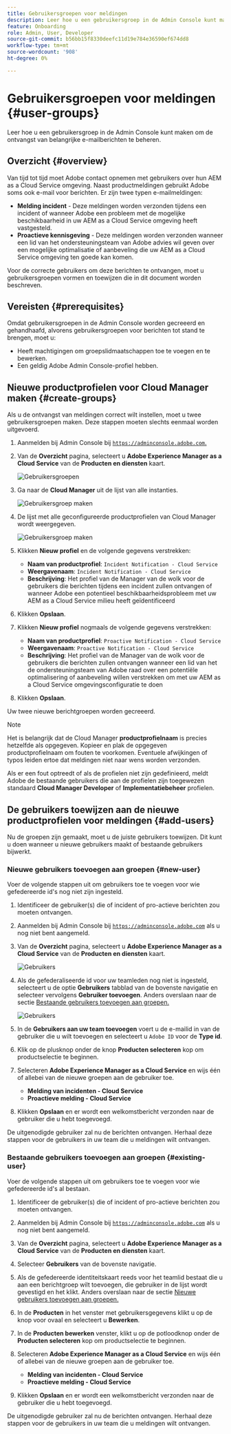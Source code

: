 ```yaml
---
title: Gebruikersgroepen voor meldingen
description: Leer hoe u een gebruikersgroep in de Admin Console kunt maken om de ontvangst van belangrijke e-mailberichten te beheren.
feature: Onboarding
role: Admin, User, Developer
source-git-commit: b56bb15f8330deefc11d19e784e36590ef674dd8
workflow-type: tm+mt
source-wordcount: '908'
ht-degree: 0%

---
```



# Gebruikersgroepen voor meldingen {#user-groups}

Leer hoe u een gebruikersgroep in de Admin Console kunt maken om de ontvangst van belangrijke e-mailberichten te beheren.

## Overzicht {#overview}

Van tijd tot tijd moet Adobe contact opnemen met gebruikers over hun AEM as a Cloud Service omgeving. Naast productmeldingen gebruikt Adobe soms ook e-mail voor berichten. Er zijn twee typen e-mailmeldingen:

* **Melding incident** - Deze meldingen worden verzonden tijdens een incident of wanneer Adobe een probleem met de mogelijke beschikbaarheid in uw AEM as a Cloud Service omgeving heeft vastgesteld.
* **Proactieve kennisgeving** - Deze meldingen worden verzonden wanneer een lid van het ondersteuningsteam van Adobe advies wil geven over een mogelijke optimalisatie of aanbeveling die uw AEM as a Cloud Service omgeving ten goede kan komen.

Voor de correcte gebruikers om deze berichten te ontvangen, moet u gebruikersgroepen vormen en toewijzen die in dit document worden beschreven.

## Vereisten {#prerequisites}

Omdat gebruikersgroepen in de Admin Console worden gecreeerd en gehandhaafd, alvorens gebruikersgroepen voor berichten tot stand te brengen, moet u:

* Heeft machtigingen om groepslidmaatschappen toe te voegen en te bewerken.
* Een geldig Adobe Admin Console-profiel hebben.

## Nieuwe productprofielen voor Cloud Manager maken {#create-groups}

Als u de ontvangst van meldingen correct wilt instellen, moet u twee gebruikersgroepen maken. Deze stappen moeten slechts eenmaal worden uitgevoerd.

1. Aanmelden bij Admin Console bij [`https://adminconsole.adobe.com`.](https://adminconsole.adobe.com)

1. Van de **Overzicht** pagina, selecteert u **Adobe Experience Manager as a Cloud Service** van de **Producten en diensten** kaart.

   ![Gebruikersgroepen](assets/products_services.png)

1. Ga naar de **Cloud Manager** uit de lijst van alle instanties.

   ![Gebruikersgroep maken](assets/cloud_manager_instance.png)

1. De lijst met alle geconfigureerde productprofielen van Cloud Manager wordt weergegeven.

   ![Gebruikersgroep maken](assets/cloud_manager_profiles.png)

1. Klikken **Nieuw profiel** en de volgende gegevens verstrekken:

   * **Naam van productprofiel**: `Incident Notification - Cloud Service`
   * **Weergavenaam**: `Incident Notification - Cloud Service`
   * **Beschrijving**: Het profiel van de Manager van de wolk voor de gebruikers die berichten tijdens een incident zullen ontvangen of wanneer Adobe een potentieel beschikbaarheidsprobleem met uw AEM as a Cloud Service milieu heeft geïdentificeerd

1. Klikken **Opslaan**.

1. Klikken **Nieuw profiel** nogmaals de volgende gegevens verstrekken:

   * **Naam van productprofiel**: `Proactive Notification - Cloud Service`
   * **Weergavenaam**: `Proactive Notification - Cloud Service`
   * **Beschrijving**: Het profiel van de Manager van de wolk voor de gebruikers die berichten zullen ontvangen wanneer een lid van het de ondersteuningsteam van Adobe raad over een potentiële optimalisering of aanbeveling willen verstrekken om met uw AEM as a Cloud Service omgevingsconfiguratie te doen

1. Klikken **Opslaan**.

Uw twee nieuwe berichtgroepen worden gecreeerd.

>[!NOTE]
>
>Het is belangrijk dat de Cloud Manager **productprofielnaam** is precies hetzelfde als opgegeven. Kopieer en plak de opgegeven productprofielnaam om fouten te voorkomen. Eventuele afwijkingen of typos leiden ertoe dat meldingen niet naar wens worden verzonden.
>
>Als er een fout optreedt of als de profielen niet zijn gedefinieerd, meldt Adobe de bestaande gebruikers die aan de profielen zijn toegewezen standaard **Cloud Manager Developer** of **Implementatiebeheer** profielen.

## De gebruikers toewijzen aan de nieuwe productprofielen voor meldingen {#add-users}

Nu de groepen zijn gemaakt, moet u de juiste gebruikers toewijzen. Dit kunt u doen wanneer u nieuwe gebruikers maakt of bestaande gebruikers bijwerkt.

### Nieuwe gebruikers toevoegen aan groepen {#new-user}

Voer de volgende stappen uit om gebruikers toe te voegen voor wie gefedereerde id&#39;s nog niet zijn ingesteld.

1. Identificeer de gebruiker(s) die of incident of pro-actieve berichten zou moeten ontvangen.

1. Aanmelden bij Admin Console bij [`https://adminconsole.adobe.com`](https://adminconsole.adobe.com) als u nog niet bent aangemeld.

1. Van de **Overzicht** pagina, selecteert u **Adobe Experience Manager as a Cloud Service** van de **Producten en diensten** kaart.

   ![Gebruikers](assets/product_services.png)

1. Als de gefederaliseerde id voor uw teamleden nog niet is ingesteld, selecteert u de optie **Gebruikers** tabblad van de bovenste navigatie en selecteer vervolgens **Gebruiker toevoegen**. Anders overslaan naar de sectie [Bestaande gebruikers toevoegen aan groepen.](#existing-users)

   ![Gebruikers](assets/cloud_manager_add_user.png)

1. In de **Gebruikers aan uw team toevoegen** voert u de e-mailid in van de gebruiker die u wilt toevoegen en selecteert u `Adobe ID` voor de **Type id**.

1. Klik op de plusknop onder de knop **Producten selecteren** kop om productselectie te beginnen.

1. Selecteren **Adobe Experience Manager as a Cloud Service** en wijs één of allebei van de nieuwe groepen aan de gebruiker toe.

   * **Melding van incidenten - Cloud Service**
   * **Proactieve melding - Cloud Service**

1. Klikken **Opslaan** en er wordt een welkomstbericht verzonden naar de gebruiker die u hebt toegevoegd.

De uitgenodigde gebruiker zal nu de berichten ontvangen. Herhaal deze stappen voor de gebruikers in uw team die u meldingen wilt ontvangen.

### Bestaande gebruikers toevoegen aan groepen {#existing-user}

Voer de volgende stappen uit om gebruikers toe te voegen voor wie gefedereerde id&#39;s al bestaan.

1. Identificeer de gebruiker(s) die of incident of pro-actieve berichten zou moeten ontvangen.

1. Aanmelden bij Admin Console bij [`https://adminconsole.adobe.com`](https://adminconsole.adobe.com) als u nog niet bent aangemeld.

1. Van de **Overzicht** pagina, selecteert u **Adobe Experience Manager as a Cloud Service** van de **Producten en diensten** kaart.

1. Selecteer **Gebruikers** van de bovenste navigatie.

1. Als de gefedereerde identiteitskaart reeds voor het teamlid bestaat die u aan een berichtgroep wilt toevoegen, die gebruiker in de lijst wordt gevestigd en het klikt. Anders overslaan naar de sectie [Nieuwe gebruikers toevoegen aan groepen.](#add-user)

1. In de **Producten** in het venster met gebruikersgegevens klikt u op de knop voor ovaal en selecteert u **Bewerken**.

1. In de **Producten bewerken** venster, klikt u op de potloodknop onder de **Producten selecteren** kop om productselectie te beginnen.

1. Selecteren **Adobe Experience Manager as a Cloud Service** en wijs één of allebei van de nieuwe groepen aan de gebruiker toe.

   * **Melding van incidenten - Cloud Service**
   * **Proactieve melding - Cloud Service**

1. Klikken **Opslaan** en er wordt een welkomstbericht verzonden naar de gebruiker die u hebt toegevoegd.

De uitgenodigde gebruiker zal nu de berichten ontvangen. Herhaal deze stappen voor de gebruikers in uw team die u meldingen wilt ontvangen.

